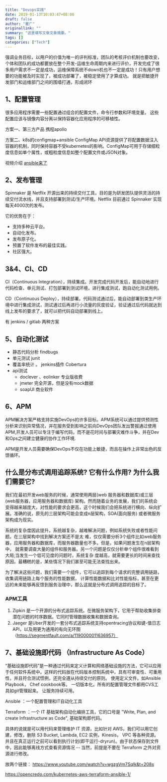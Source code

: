 ```yaml
---
title: "Devops实践"
date: 2019-01-13T10:03:47+08:00
draft: false
author: "瞿广"
originallink: ""
summary: "这里填写文章文章摘要。"
tags: []
categories: ["Tech"]
---
```




强调业务目标，以用户的价值为唯一的评判标准，团队的考核评价机制也要改变，个体和团队的成功都要放在整个开发-运维生命周期内来进行评价，开发完成了很多用户需求不一定是成功，运维保障系统不down机也不一定是成功！只有用户想要的功能被及时实现了，被成功部署了，被稳定使用了才算成功。
就是把敏捷开发部门和运维部门之间的围墙打通，形成闭环

<!--more-->
## 1、配置管理
很多应用程序需要一些配置通过组合的配置文件，命令行参数和环境变量。
这些配置应该与镜像内容分离以保持容器化应用程序的可移植性。


方案一、第三方产品
携程apollo

方案二、k8s的configmap+ansible
ConfigMap API资源提供了将配置数据注入容器的机制，同时保持容器不受kubernetes的影响。ConfigMap可用于存储细粒度信息如单个属性，或粗粒度信息如整个配置文件或JSON对象。

视频介绍 [ansible来了](http://fast.wistia.net/embed/iframe/qrqfj371b6?popover=true)





## 2、发布管理

Spinnaker 是 Netflix 开源出来的持续交付工具，目的是为研发团队提供灵活的持续交付流水线，并且支持部署到测试/生产环境。Netflix 目前通过 Spinnaker 实现每天4000次的发布。

它的优势在于：

- 支持多种云平台。
- 自动化发布。
- 发布原子化。
- 预置了软件发布的最佳实践。
- 社区强大。

## 3&4、CI、CD
CI（Continuous Integration），持续集成。开发完成代码开发后，能自动地进行代码检查、单元测试、打包部署到测试环境，进行集成测试，跑自动化测试用例。

CD（Continuous Deploy），持续部署。代码测试通过后，能自动部署到类生产环境中进行集成测试，测试通过后再进行小流量的灰度验证，验证通过后代码就达到线上发布的要求了，就可以把代码自动部署到线上。

有 jenkins / gitlab 两种方案


## 5、自动化测试
- 静态代码分析 findbugs
- 单元测试  junit
- 覆盖率统计 。 jenkins插件 Cobertura
- api测试 
    - doclever 、eolinker 专业版收费
    - jmeter  完全开源，但是没有mock数据
    - soapUI 商业软件

## 6、APM

APM解决方案严格支持实施DevOps的许多目标。APM系统可以通过提供预测性分析来识别异常情况，并在服务受到影响之前向DevOps团队发出警报通过使用APM,开发人员可以专注于编写代码，而不是花时间与部署灾难作斗争，并在Dev和Ops之间建立健康的协作工作环境.

APM是开发人员需要确保DevOps不仅在功能上敏捷，而且在操作上非常出色的反馈循环。

## 什么是分布式调用追踪系统? 它有什么作用? 为什么我们需要它?

我们在最初开发web服务的时候，通常使用两层(web 服务器和数据库)或三层(web服务器，应用服务器和数据库) 架构。然而随着业务的发展，我们的系统会变得越来越庞大，对性能的要求会更高，这个时候我们会把系统进行横向、纵向扩展。准确的说，原先的三层架构可能会变成n层架构，SOA(面向服务) 或者微服务架构成为现实。

系统的复杂度因此提升。系统越复杂，越难解决问题，例如系统失败或者性能问题。在三层架构中找到解决方案还不是太
难，仅仅需要分析3个组件比如web服务器，应用服务器和数据库，而服务器数量也不多。但是，如果问题发生在n层架构中，
就需要调查大量的组件和服务器。另一个问题是仅仅分析单个组件很难看到大局;当发生一个低可见度的问题时，系统复杂
度越高，就需要更长的时间来查找原因。最糟糕的是，某些情况下我们甚至可能无法查找出来。

为了解决这些问题，我们需要一个组件，它可以追踪到每个请求的完整调用链路，收集调用链路上每个服务的性能数据，
计算性能数据和比对性能指标，甚至在更远的未来能够再反馈到服务治理中，那么这就是分布式调用追踪的目标了。

### APM工具
1. Zipkin 是一个开源的分布式追踪系统。在微服务架构下，它用于帮助收集排查潜在问题的时序数据。它同时管理数据收集和数据查询。
2. Jaeger 是Uber开发的一套分布式追踪系统支持opentracing协议和键-值日志API，以及用更为通用的有向无环图
（https://segmentfault.com/a/1190000011636957）

## 7、基础设施即代码 （Infrastructure As Code）
“基础设施即代码”是一种通过代码来定义计算和网络基础设施的方法，它可以应用于任何软件系统中。这样的代码放在代码版本控制系统中，具有可审查性、可重用性，并且符合测试惯例，还完全遵从持续交付的原则。
使用定义文件。如Ansible Playbook， Chef cookbook等。 
一切版本化。所有的配置管理文件都用CVS工具如git管理起来。
让服务持续可用。

Ansible ：一个配置管理和IT自动化工具

Terraform ：一个 IT 基础架构自动化编排工具，它的口号是 "Write, Plan, and create Infrastructure as Code", 基础架构即代码。

具体的说就是可以用代码来管理维护 IT 资源，比如针对 AWS，我们可以用它创建，修改，删除 S3 Bucket, Lambda, EC2 实例，Kinesis， VPC 等各种资源。并且在真正运行之前可以看到执行计划(即干运行-dryrun)。由于状态保存到文件中，因此能够离线方式查看资源情况 -- 当然，前提是不要在 Terraform 之外对资源进行修改。

放两个链接：
https://www.youtube.com/watch?v=wgzgVm7Sqlk&t=208s

https://opencredo.com/kubernetes-aws-terraform-ansible-1/